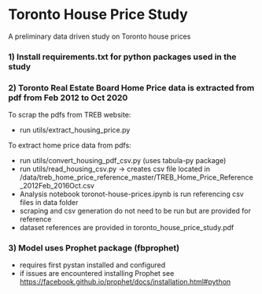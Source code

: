 # Toronto House Price Study
A preliminary data driven study on Toronto house prices

### 1) Install requirements.txt for python packages used in the study

### 2) Toronto Real Estate Board Home Price data is extracted from pdf from Feb 2012 to Oct 2020

To scrap the pdfs from TREB website:
- run utils/extract_housing_price.py

To extract home price data from pdfs:
- run utils/convert_housing_pdf_csv.py (uses tabula-py package)
- run utils/read_housing_csv.py -> creates csv file located in
/data/treb_home_price_reference_master/TREB_Home_Price_Reference_2012Feb_2016Oct.csv
- Analysis notebook toronot-house-prices.ipynb is run referencing csv files in data folder
- scraping and csv generation do not need to be run but are provided for reference
- dataset references are provided in toronto_house_price_study.pdf

### 3) Model uses Prophet package (fbprophet)
- requires first pystan installed and configured
- if issues are encountered installing Prophet see https://facebook.github.io/prophet/docs/installation.html#python
